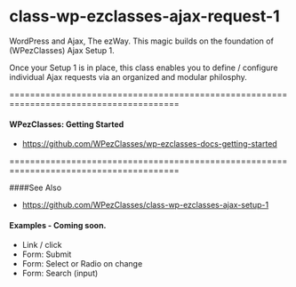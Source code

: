 # class-wp-ezclasses-ajax-request-1
WordPress and Ajax, The ezWay. This magic builds on the foundation of (WPezClasses) Ajax Setup 1.

Once your Setup 1 is in place, this class enables you to define / configure individual Ajax requests via an organized and modular philosphy.


=======================================================================================

#### WPezClasses: Getting Started
- https://github.com/WPezClasses/wp-ezclasses-docs-getting-started

=======================================================================================


####See Also

- https://github.com/WPezClasses/class-wp-ezclasses-ajax-setup-1


#### Examples - Coming soon. 

- Link / click
- Form: Submit
- Form: Select or Radio on change
- Form: Search (input)